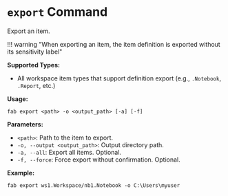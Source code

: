 # `export` Command

Export an item.

!!! warning "When exporting an item, the item definition is exported without its sensitivity label"

**Supported Types:**

- All workspace item types that support definition export (e.g., `.Notebook`, `.Report`, etc.)

**Usage:**

```
fab export <path> -o <output_path> [-a] [-f]
```

**Parameters:**

- `<path>`: Path to the item to export.
- `-o, --output <output_path>`: Output directory path.
- `-a, --all`: Export all items. Optional.
- `-f, --force`: Force export without confirmation. Optional.

**Example:**

```
fab export ws1.Workspace/nb1.Notebook -o C:\Users\myuser
```


